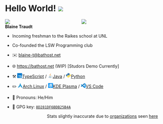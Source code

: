 # Hello World! <img width="32" src="https://github.com/sciencepal/sciencepal/blob/master/assets/Hi.gif">

[<img align="right" width="50%" src="https://github-readme-stats.vercel.app/api/top-langs/?username=blaine-t&theme=dark&layout=compact">](https://github.com/blaine-t/github-readme-stats#gh-dark-mode-only)

[<img align="right" width="50%" src="https://github-readme-stats.vercel.app/api/top-langs/?username=blaine-t&layout=compact">](https://github.com/blaine-t/github-readme-stats#gh-light-mode-only)

**Blaine Traudt**

- Incoming freshman to the Raikes school at UNL
- Co-founded the LSW Programming club
- ✉️ [blaine-t@bathost.net](mailto:blaine-t@bathost.net)
- 🌐 https://bathost.net (WIP) [Studors Demo Currently]

- ⚒️ [<img src="img/typeScript.svg" width="16" height="16">TypeScript](https://github.com/Unofficial-LSW-Programming-Club/studors) / [<img src="img/java.png" width="16" height="16">Java](https://github.com/blaine-t/sgJava) / [<img src="img/python.png" width="16" height="16">Python](https://github.com/LSW-Programming-Club/piMI)

- ✏️ [<img src="img/arch.png" width="16" height="16">Arch Linux](https://wiki.archlinux.org/title/Arch_Linux) / [<img src="img/kde.png" width="16" height="16">KDE Plasma](https://kde.org/) / [<img src="img/code.png" width="16" height="16">VS Code](https://code.visualstudio.com/docs)

- 👨 Pronouns: He/Him

- 🔑 GPG key: [`8D281DF6BDB25B4A`](https://github.com/blaine-t.gpg)

<p align="right" width="50%">Stats slightly inaccurate due to <a href="https://github.com/orgs/Unofficial-LSW-Programming-Club/repositories">organizations</a> seen <a href="https://github.com/anuraghazra/github-readme-stats/issues/1">here</a></p>

<!---
blaine-t/blaine-t is a ✨ special ✨ repository because its `README.md` (this file) appears on your GitHub profile.
You can click the Preview link to take a look at your changes.
--->
